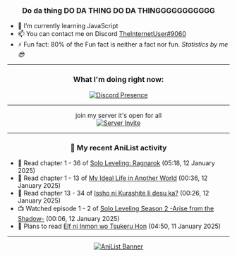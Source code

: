 <div align="center">

### Do da thing DO DA THING DO DA THINGGGGGGGGGGG
</div>

- 🌱 I’m currently learning JavaScript
- 📫 You can contact me on Discord [TheInternetUser#9060](https://discord.com/users/534117072796385300)
- ⚡ Fun fact: 80% of the Fun fact is neither a fact nor fun. _Statistics by me 😎_
<hr>

<div align="center">

### What I'm doing right now:
[![Discord Presence](https://lanyard.cnrad.dev/api/534117072796385300)](https://discord.com/users/534117072796385300)
<hr>

join my server it's open for all <br>
[![Server Invite](https://invidget.switchblade.xyz/bfYgVHxrSs)](https://discord.gg/bfYgVHxrSs)

<hr>
  
### 🌸 My recent AniList activity

</div>

<!-- ANILIST_ACTIVITY:start -->

-   📖 Read chapter 1 - 36 of [Solo Leveling: Ragnarok](https://anilist.co/manga/179445) (05:18, 12 January 2025)
-   📖 Read chapter 1 - 13 of [My Ideal Life in Another World](https://anilist.co/manga/116963) (00:36, 12 January 2025)
-   📖 Read chapter 13 - 34 of [Issho ni Kurashite Ii desu ka?](https://anilist.co/manga/159549) (00:26, 12 January 2025)
-   📺 Watched episode 1 - 2 of [Solo Leveling Season 2 -Arise from the Shadow-](https://anilist.co/anime/176496) (00:06, 12 January 2025)
-   📖 Plans to read [Elf ni Inmon wo Tsukeru Hon](https://anilist.co/manga/147421) (04:50, 11 January 2025)

<!-- ANILIST_ACTIVITY:end -->
<hr>

<div align="center">

[![AniList Banner](https://img.anili.st/User/929966)](https://anilist.co/user/TheInternetUser)

<!-- ![Profile views](https://gpvc.arturio.dev/TheInternetUse7) Since 2023-01-09 -->
<br>


</div>
